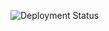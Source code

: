 
![Deployment Status](https://github.com/istomindev97/ajs-whackAMole/actions/workflows/deploy.yml/badge.svg)

